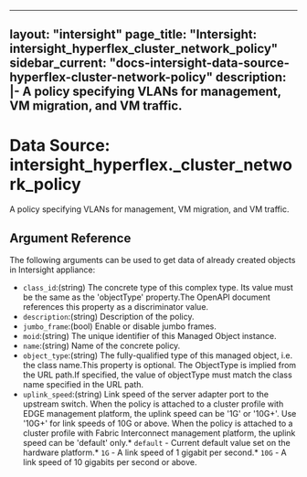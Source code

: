 
---
layout: "intersight"
page_title: "Intersight: intersight_hyperflex_cluster_network_policy"
sidebar_current: "docs-intersight-data-source-hyperflex-cluster-network-policy"
description: |-
A policy specifying VLANs for management, VM migration, and VM traffic.
---

# Data Source: intersight_hyperflex._cluster_network_policy
A policy specifying VLANs for management, VM migration, and VM traffic.
## Argument Reference
The following arguments can be used to get data of already created objects in Intersight appliance:
* `class_id`:(string) The concrete type of this complex type. Its value must be the same as the 'objectType' property.The OpenAPI document references this property as a discriminator value. 
* `description`:(string) Description of the policy. 
* `jumbo_frame`:(bool) Enable or disable jumbo frames. 
* `moid`:(string) The unique identifier of this Managed Object instance. 
* `name`:(string) Name of the concrete policy. 
* `object_type`:(string) The fully-qualified type of this managed object, i.e. the class name.This property is optional. The ObjectType is implied from the URL path.If specified, the value of objectType must match the class name specified in the URL path. 
* `uplink_speed`:(string) Link speed of the server adapter port to the upstream switch. When the policy is attached to a cluster profile with EDGE management platform, the uplink speed can be '1G' or '10G+'. Use '10G+' for link speeds of 10G or above. When the policy is attached to a cluster profile with Fabric Interconnect management platform, the uplink speed can be 'default' only.* `default` - Current default value set on the hardware platform.* `1G` - A link speed of 1 gigabit per second.* `10G` - A link speed of 10 gigabits per second or above. 
